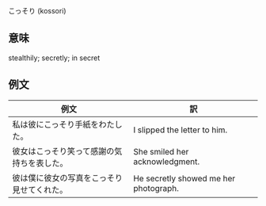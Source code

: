 こっそり (kossori)

## 意味

stealthily; secretly; in secret​

## 例文

|例文|訳|
| --- | --- |
|私は彼にこっそり手紙をわたした。|I slipped the letter to him.|
|彼女はこっそり笑って感謝の気持ちを表した。|She smiled her acknowledgment.|
|彼は僕に彼女の写真をこっそり見せてくれた。|He secretly showed me her photograph.|